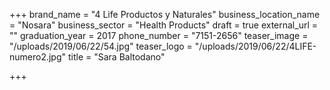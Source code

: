+++
brand_name = "4 Life Productos y Naturales"
business_location_name = "Nosara"
business_sector = "Health Products"
draft = true
external_url = ""
graduation_year = 2017
phone_number = "7151-2656"
teaser_image = "/uploads/2019/06/22/54.jpg"
teaser_logo = "/uploads/2019/06/22/4LIFE-numero2.jpg"
title = "Sara Baltodano"

+++
